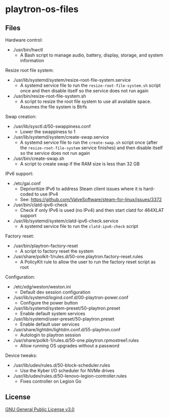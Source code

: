 # playtron-os-files

## Files

Hardware control:

- ./usr/bin/hwctl
    - A Bash script to manage audio, battery, display, storage, and system information

Resize root file system:

- ./usr/lib/systemd/system/resize-root-file-system.service
    - A systemd service file to run the `resize-root-file-system.sh` script once and then disable itself so the service does not run again
- ./usr/bin/resize-root-file-system.sh
    - A script to resize the root file system to use all available space. Assumes the file system is Btrfs

Swap creation:

- ./usr/lib/sysctl.d/50-swappiness.conf
    - Lower the swappiness to 1
- ./usr/lib/systemd/system/create-swap.service
    - A systemd service file to run the `create-swap.sh` script once (after the `resize-root-file-system` service finishes) and then disable itself so the service does not run again
- ./usr/bin/create-swap.sh
    - A script to create swap if the RAM size is less than 32 GB

IPv6 support:

- ./etc/gai.conf
    - Deprioritize IPv6 to address Steam client issues where it is hard-coded to use IPv4
    - See: https://github.com/ValveSoftware/steam-for-linux/issues/3372
- ./usr/bin/clatd-ipv6-check
    - Check if only IPv6 is used (no IPv4) and then start clatd for 464XLAT support
- ./usr/lib/systemd/system/clatd-ipv6-check.service
    - A systemd service file to run the `clatd-ipv6-check` script

Factory reset:

- ./usr/bin/playtron-factory-reset
    - A script to factory reset the system
- ./usr/share/polkit-1/rules.d/50-one.playtron.factory-reset.rules
    - A PolicyKit rule to allow the user to run the factory reset script as root

Configuration:

- ./etc/xdg/weston/weston.ini
    - Default dev session configuration
- ./usr/lib/systemd/logind.conf.d/00-playtron-power.conf
    - Configure the power button
- ./usr/lib/systemd/system-preset/50-playtron.preset
    - Enable default system services
- ./usr/lib/systemd/user-preset/50-playtron.preset
    - Enable default user services
- ./usr/share/lightdm/lightdm.conf.d/55-playtron.conf
    - Autologin to playtron session
- ./usr/share/polkit-1/rules.d/50-one.playtron.rpmostree1.rules
    - Allow running OS upgrades without a password

Device tweaks:

- ./usr/lib/udev/rules.d/50-block-scheduler.rules
    - Use the Kyber I/O scheduler for NVMe drives
- ./usr/lib/udev/rules.d/50-lenovo-legion-controller.rules
    - Fixes controller on Legion Go


## License

[GNU General Public License v3.0](LICENSE)
